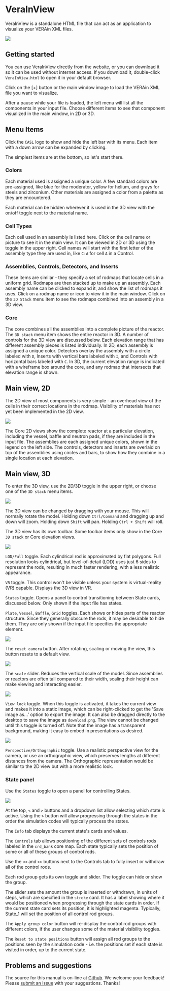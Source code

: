 <style>
#logo {
  width: 100px;
  background-size: 100px 50px;
}
</style>

# VeraInView

VeraInView is a standalone HTML file that can act as an application to visualize your VERAin XML files.

![](core_state_controls.jpg)

## Getting started

You can use VeraInView directly from the website, or you can download it so it can be used without internet access. If you download it, double-click `VeraInView.html` to open it in your default browser.

Click on the [+] button or the main window image to load the VERAin XML file you want to visualize.

After a pause while your file is loaded, the left menu will list all the components in your input file. Choose different items to see that component visualized in the main window, in 2D or 3D.

## Menu Items

Click the `CASL` logo to show and hide the left bar with its menu. Each item with a down arrow can be expanded by clicking.

The simplest items are at the bottom, so let's start there.

### Colors

Each material used is assigned a unique color. A few standard colors are pre-assigned, like blue for the moderator, yellow for helium, and grays for steels and zirconium. Other materials are assigned a color from a palette as they are encountered.

Each material can be hidden wherever it is used in the 3D view with the on/off toggle next to the material name.

### Cell Types

Each cell used in an assembly is listed here. Click on the cell name or picture to see it in the main view. It can be viewed in 2D or 3D using the toggle in the upper right. Cell names will start with the first letter of the assembly type they are used in, like `C:A` for cell `A` in a Control.

### Assemblies, Controls, Detectors, and Inserts

These items are similar - they specify a set of rodmaps that locate cells in a uniform grid. Rodmaps are then stacked up to make up an assembly. Each assembly name can be clicked to expand it, and show the list of rodmaps it uses. Click on a rodmap name or icon to view it in the main window. Click on the `3D Stack` menu item to see the rodmaps combined into an assembly in a 3D view. 

### Core

The core combines all the assemblies into a complete picture of the reactor. The `3D stack` menu item shows the entire reactor in 3D. A number of controls for the 3D view are discussed below. Each elevation range that has different assembly pieces is listed individually. In 2D, each assembly is assigned a unique color. Detectors overlay the assembly with a circle labeled with `D`, Inserts with vertical bars labeled with `I`, and Controls with horizontal bars labeled with `C`. In 3D, the current elevation range is indicated with a wireframe box around the core, and any rodmap that intersects that elevation range is shown.

## Main view, 2D

The 2D view of most components is very simple - an overhead view of the cells in their correct locations in the rodmap. Visibility of materials has not yet been implemented in the 2D view.

![](core_elev_2d.jpg)

The Core 2D views show the complete reactor at a particular elevation, including the vessel, baffle and neutron pads, if they are included in the input file. The assemblies are each assigned unique colors, shown in the legend on the left side. The controls, detectors and inserts are overlaid on top of the assemblies using circles and bars, to show how they combine in a single location at each elevation. 

## Main view, 3D

To enter the 3D view, use the 2D/3D toggle in the upper right, or choose one of the `3D stack` menu items.

![](core_3d.jpg)

The 3D view can be changed by dragging with your mouse. This will normally rotate the model. Holding down `Ctrl/Command` and dragging up and down will zoom. Holding down `Shift` will pan. Holding `Ctrl + Shift` will roll.

The 3D view has its own toolbar. Some toolbar items only show in the Core `3D stack` or Core elevation views.

![](toolbar.jpg)

`LOD/Full` toggle. Each cylindrical rod is approximated by flat polygons. Full resolution looks cylindrical, but level-of-detail (LOD) uses just 6 sides to represent the rods, resulting in much faster rendering, with a less realistic appearance.

`VR` toggle. This control won't be visible unless your system is virtual-reality (VR) capable. Displays the 3D view in VR.

`States` toggle. Opens a panel to control transitioning between State cards, discussed below. Only shown if the input file has states.

`Plate`, `Vessel`, `Baffle`, `Grid` toggles. Each shows or hides parts of the reactor structure. Since they generally obscure the rods, it may be desirable to hide them. They are only shown if the input file specifies the appropriate element.

![](reset-camera.jpg)

The `reset camera` button. After rotating, scaling or moving the view, this button resets to a default view. 

![](assembly_scale_3d.jpg)

The `scale` slider. Reduces the vertical scale of the model. Since assemblies or reactors are often tall compared to their width, scaling their height can make viewing and interacting easier.

![](lock_toggle.jpg) 

`View lock` toggle. When this toggle is activated, it takes the current view and makes it into a static image, which can be right-clicked to get the 'Save image as...' option to export the image. It can also be dragged directly to the desktop to save the image as `download.png`. The view cannot be changed until this toggle is turned off. Note that the image has a transparent background, making it easy to embed in presentations as desired.

![](persp_toggle.jpg) 
 
`Perspective/Orthographic` toggle. Use a realistic perspective view for the camera, or use an orthographic view, which preserves lengths at different distances from the camera. The Orthographic representation would be similar to the 2D view but with a more realistic look.

<div style="page-break-after: always;"></div>

### State panel

Use the `States` toggle to open a panel for controlling States. 

![](core_state_controls.jpg)

At the top, `<` and `>` buttons and a dropdown list allow selecting which state is active. Using the `>` button will allow progressing through the states in the order the simulation codes will typically process the states.

The `Info` tab displays the current state's cards and values.

The `Controls` tab allows positioning of the different sets of controls rods labeled in the `crd_bank` core map. Each state typically sets the position of some or all of these groups of control rods.

Use the `<<` and `>>` buttons next to the Controls tab to fully insert or withdraw all of the control rods.

Each rod group gets its own toggle and slider. The toggle can hide or show the group.

The slider sets the amount the group is inserted or withdrawn, in units of steps, which are specified in the `stroke` card. It has a label showing where it would be positioned when progressing through the state cards in order. If the current state card sets its position, it is highlighted magenta. Typically, State_1 will set the position of all control rod groups.

The `Apply group color` button will re-display the control rod groups with different colors, if the user changes some of the material visibility toggles.

The `Reset to state positions` button will assign all rod groups to the positions seen by the simulation code - i.e. the positions set if each state is visited in order, up to the current state.

## Problems and suggestions

The source for this manual is on-line at [Github](https://github.com/CASL/VeraInView/tree/master/Documentation/content/users_guide). We welcome your feedback! Please [submit an issue](https://github.com/CASL/VeraInView/issues) with your suggestions. Thanks!
